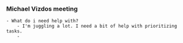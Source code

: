 ### Michael Vizdos meeting
	- What do i need help with?
		- I'm juggling a lot. I need a bit of help with prioritizing tasks.
		-